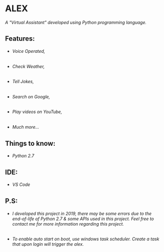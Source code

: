 # ALEX
###### A "Virtual Assistant" developed using Python programming language.

## Features:
- ###### Voice Operated,
- ###### Check Weather,
- ###### Tell Jokes,
- ###### Search on Google,
- ###### Play videos on YouTube,
- ###### Much more...

## Things to know:
- ###### Python 2.7

## IDE:
- ###### VS Code

## P.S:
- ###### I developed this project in 2019, there may be some errors due to the end-of-life of Python 2.7 & some APIs used in this project. Feel free to contact me for more information regarding this project.
- ###### To enable auto start on boot, use windows task scheduler. Create a task that upon login will trigger the alex.
